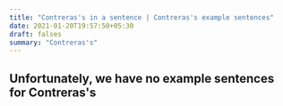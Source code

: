 ```yaml
---
title: "Contreras's in a sentence | Contreras's example sentences"
date: 2021-01-20T19:57:50+05:30
draft: falses
summary: "Contreras's"
---
```

## Unfortunately, we have no example sentences for Contreras's                 
